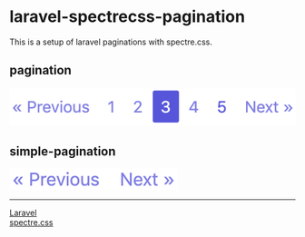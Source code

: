 # laravel-spectrecss-pagination

This is a setup of laravel paginations with spectre.css.

## pagination
![pagination](https://github.com/kondonator/laravel-spectrecss-pagination/blob/master/public/images/pagination.png)  

## simple-pagination
![simple-pagination](https://github.com/kondonator/laravel-spectrecss-pagination/blob/master/public/images/simple-pagination.png)

---

[Laravel](https://laravel.com/)  
[spectre.css](https://picturepan2.github.io/spectre/)
